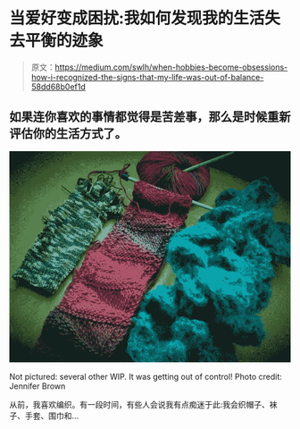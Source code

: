 # 当爱好变成困扰:我如何发现我的生活失去平衡的迹象

> 原文：<https://medium.com/swlh/when-hobbies-become-obsessions-how-i-recognized-the-signs-that-my-life-was-out-of-balance-58dd68b0ef1d>

## 如果连你喜欢的事情都觉得是苦差事，那么是时候重新评估你的生活方式了。

![](img/4bf8d9a59702d98d964a903ff9b43da4.png)

Not pictured: several other WIP. It was getting out of control! Photo credit: Jennifer Brown

从前，我喜欢编织。有一段时间，有些人会说我有点痴迷于此:我会织帽子、袜子、手套、围巾和…